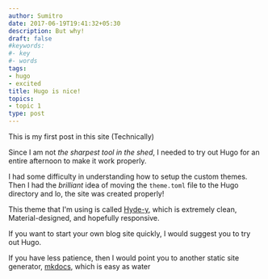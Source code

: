 ```yaml
---
author: Sumitro
date: 2017-06-19T19:41:32+05:30
description: But why!
draft: false
#keywords:
#- key
#- words
tags:
- hugo
- excited
title: Hugo is nice!
topics:
- topic 1
type: post
---
```


This is my first post in this site (Technically)

Since I am not _the sharpest tool in the shed_, I needed to try out Hugo for an entire afternoon to make it work properly.

I had some difficulty in understanding how to setup the custom themes. Then I had the _brilliant_ idea of moving the `theme.toml` file to the Hugo directory and lo, the site was created properly!

This theme that I'm using is called [Hyde-y][1], which is extremely clean, Material-designed, and hopefully responsive.

If you want to start your own blog site quickly, I would suggest you to try out Hugo.

If you have less patience, then I would point you to another static site generator, [mkdocs][2],  which is easy as water

[1]: https://themes.gohugo.io/hyde-y/
[2]: http://mkdocs.org/
